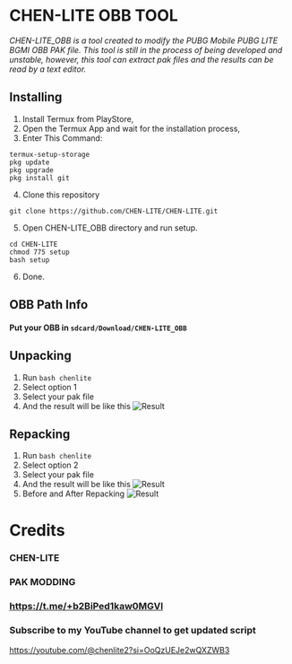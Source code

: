# CHEN-LITE OBB TOOL
_CHEN-LITE_OBB is a tool created to modify the PUBG Mobile PUBG LITE BGMI OBB PAK file. This tool is still in the process of being developed and unstable, however, this tool can extract pak files and the results can be read by a text editor._

## Installing
1. Install Termux from PlayStore,
2. Open the Termux App and wait for the installation process,
3. Enter This Command:
```
termux-setup-storage
pkg update
pkg upgrade
pkg install git
```
4. Clone this repository
```
git clone https://github.com/CHEN-LITE/CHEN-LITE.git
```
5. Open CHEN-LITE_OBB directory and run setup.
```
cd CHEN-LITE
chmod 775 setup
bash setup
```
6. Done.

## OBB Path Info
#### Put your OBB in `sdcard/Download/CHEN-LITE_OBB`

## Unpacking
1. Run ```bash chenlite```
2. Select option 1
3. Select your pak file
4. And the result will be like this
![Result](/Screenshot_20241005-225714.jpg)

## Repacking
1. Run ```bash chenlite```
2. Select option 2
3. Select your pak file
4. And the result will be like this
![Result](/Screenshot_20241005-155135.jpg)
5. Before and After Repacking
![Result](/Screenshot_20241005-225030.jpg)

# Credits
### CHEN-LITE
### PAK MODDING 
### https://t.me/+b2BiPed1kaw0MGVl

### Subscribe to my YouTube channel to get updated script 
https://youtube.com/@chenlite2?si=OoQzUEJe2wQXZWB3
 
